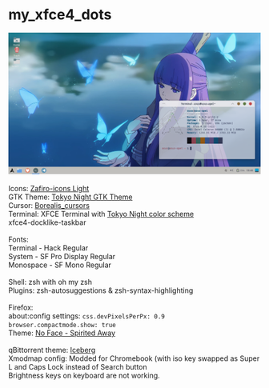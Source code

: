 # my_xfce4_dots
<img src="screenshot.png" width="550" height="" > <br> <br>
Icons: <a href="https://github.com/zayronxio/Zafiro-icons">Zafiro-icons Light</a> <br>
GTK Theme: <a href="https://github.com/Fausto-Korpsvart/Tokyo-Night-GTK-Theme">Tokyo Night GTK Theme</a>  <br> 
Cursor: <a href="https://github.com/alvatip/Borealis-cursors">Borealis_cursors</a>  <br>
Terminal: XFCE Terminal with <a href="https://github.com/HexyHack/tokyo-night-xfce-terminal">Tokyo Night color scheme</a> <br>
xfce4-docklike-taskbar <br> <br>
Fonts: <br>
Terminal - Hack Regular <br>
System - SF Pro Display Regular <br>
Monospace - SF Mono Regular <br> <br>
Shell:
zsh with oh my zsh<br>
Plugins: zsh-autosuggestions & zsh-syntax-highlighting 
<br> <br>
Firefox: <br>
about:config settings: <code>css.devPixelsPerPx: 0.9
browser.compactmode.show: true</code> <br>
Theme: <a href="https://addons.mozilla.org/en-US/firefox/addon/no-face-spirited-away/">No Face - Spirited Away</a> <br> <br>
qBittorrent theme: <a href="https://github.com/maboroshin/qBittorrentDarktheme">Iceberg</a> <br>
Xmodmap config: Modded for Chromebook (with iso key swapped as Super L and Caps Lock instead of Search button<br>
Brightness keys on keyboard are not working.


